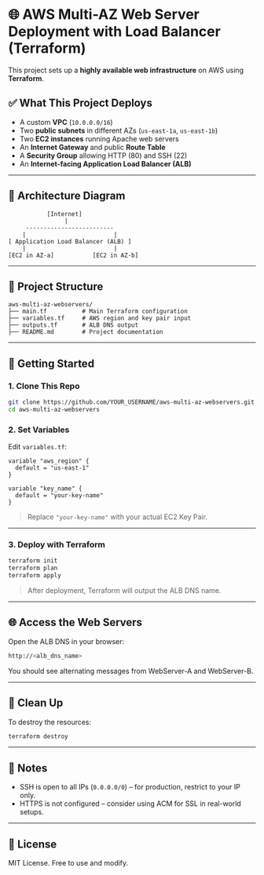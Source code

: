 # 🌐 AWS Multi-AZ Web Server Deployment with Load Balancer (Terraform)

This project sets up a **highly available web infrastructure** on AWS using **Terraform**.

## ✅ What This Project Deploys

- A custom **VPC** (`10.0.0.0/16`)
- Two **public subnets** in different AZs (`us-east-1a`, `us-east-1b`)
- Two **EC2 instances** running Apache web servers
- An **Internet Gateway** and public **Route Table**
- A **Security Group** allowing HTTP (80) and SSH (22)
- An **Internet-facing Application Load Balancer (ALB)**

---

## 📐 Architecture Diagram

```
           [Internet]
                |
     -------------------------
    |                         |
[ Application Load Balancer (ALB) ]
    |                         |
[EC2 in AZ-a]           [EC2 in AZ-b]
```

---

## 📁 Project Structure

```
aws-multi-az-webservers/
├── main.tf          # Main Terraform configuration
├── variables.tf     # AWS region and key pair input
├── outputs.tf       # ALB DNS output
├── README.md        # Project documentation
```

---

## 🚀 Getting Started

### 1. Clone This Repo

```bash
git clone https://github.com/YOUR_USERNAME/aws-multi-az-webservers.git
cd aws-multi-az-webservers
```

### 2. Set Variables

Edit `variables.tf`:

```hcl
variable "aws_region" {
  default = "us-east-1"
}

variable "key_name" {
  default = "your-key-name"
}
```

> Replace `"your-key-name"` with your actual EC2 Key Pair.

---

### 3. Deploy with Terraform

```bash
terraform init
terraform plan
terraform apply
```

> After deployment, Terraform will output the ALB DNS name.

---

## 🌐 Access the Web Servers

Open the ALB DNS in your browser:

```bash
http://<alb_dns_name>
```

You should see alternating messages from WebServer-A and WebServer-B.

---

## 🧹 Clean Up

To destroy the resources:

```bash
terraform destroy
```

---

## 🔐 Notes

- SSH is open to all IPs (`0.0.0.0/0`) – for production, restrict to your IP only.
- HTTPS is not configured – consider using ACM for SSL in real-world setups.

---

## 📄 License

MIT License. Free to use and modify.